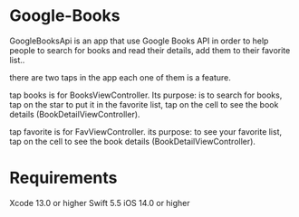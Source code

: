 # Google-Books
GoogleBooksApi is an app that use Google Books API in order to help people to search for books and read their details, add them to their favorite list..  

there are two taps in the app each one of them is a feature.

tap books is for BooksViewController. Its purpose: is to search for books, tap on the star to put it in the favorite list, tap on the cell to see the book details (BookDetailViewController).

tap favorite is for FavViewController. its purpose: to see your favorite list, tap on the cell to see the book details (BookDetailViewController).

# Requirements
Xcode 13.0 or higher Swift 5.5 iOS 14.0 or higher
